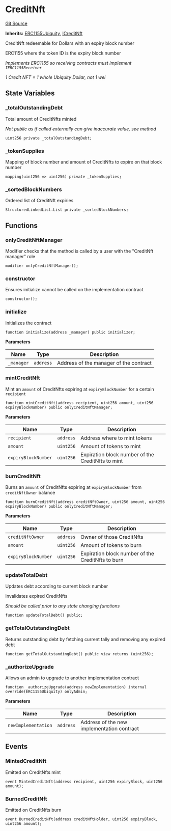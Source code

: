 # CreditNft
[Git Source](https://github.com/ubiquity/ubiquity-dollar/blob/386de2abb8d1171ab47c0b149dede7c48631259f/src/dollar/core/CreditNft.sol)

**Inherits:**
[ERC1155Ubiquity](/src/dollar/core/ERC1155Ubiquity.sol/abstract.ERC1155Ubiquity.md), [ICreditNft](/src/dollar/interfaces/ICreditNft.sol/interface.ICreditNft.md)

CreditNft redeemable for Dollars with an expiry block number

ERC1155 where the token ID is the expiry block number

*Implements ERC1155 so receiving contracts must implement `IERC1155Receiver`*

*1 Credit NFT = 1 whole Ubiquity Dollar, not 1 wei*


## State Variables
### _totalOutstandingDebt
Total amount of CreditNfts minted

*Not public as if called externally can give inaccurate value, see method*


```solidity
uint256 private _totalOutstandingDebt;
```


### _tokenSupplies
Mapping of block number and amount of CreditNfts to expire on that block number


```solidity
mapping(uint256 => uint256) private _tokenSupplies;
```


### _sortedBlockNumbers
Ordered list of CreditNft expiries


```solidity
StructuredLinkedList.List private _sortedBlockNumbers;
```


## Functions
### onlyCreditNftManager

Modifier checks that the method is called by a user with the "CreditNft manager" role


```solidity
modifier onlyCreditNftManager();
```

### constructor

Ensures initialize cannot be called on the implementation contract


```solidity
constructor();
```

### initialize

Initializes the contract


```solidity
function initialize(address _manager) public initializer;
```
**Parameters**

|Name|Type|Description|
|----|----|-----------|
|`_manager`|`address`|Address of the manager of the contract|


### mintCreditNft

Mint an `amount` of CreditNfts expiring at `expiryBlockNumber` for a certain `recipient`


```solidity
function mintCreditNft(address recipient, uint256 amount, uint256 expiryBlockNumber) public onlyCreditNftManager;
```
**Parameters**

|Name|Type|Description|
|----|----|-----------|
|`recipient`|`address`|Address where to mint tokens|
|`amount`|`uint256`|Amount of tokens to mint|
|`expiryBlockNumber`|`uint256`|Expiration block number of the CreditNfts to mint|


### burnCreditNft

Burns an `amount` of CreditNfts expiring at `expiryBlockNumber` from `creditNftOwner` balance


```solidity
function burnCreditNft(address creditNftOwner, uint256 amount, uint256 expiryBlockNumber) public onlyCreditNftManager;
```
**Parameters**

|Name|Type|Description|
|----|----|-----------|
|`creditNftOwner`|`address`|Owner of those CreditNfts|
|`amount`|`uint256`|Amount of tokens to burn|
|`expiryBlockNumber`|`uint256`|Expiration block number of the CreditNfts to burn|


### updateTotalDebt

Updates debt according to current block number

Invalidates expired CreditNfts

*Should be called prior to any state changing functions*


```solidity
function updateTotalDebt() public;
```

### getTotalOutstandingDebt

Returns outstanding debt by fetching current tally and removing any expired debt


```solidity
function getTotalOutstandingDebt() public view returns (uint256);
```

### _authorizeUpgrade

Allows an admin to upgrade to another implementation contract


```solidity
function _authorizeUpgrade(address newImplementation) internal override(ERC1155Ubiquity) onlyAdmin;
```
**Parameters**

|Name|Type|Description|
|----|----|-----------|
|`newImplementation`|`address`|Address of the new implementation contract|


## Events
### MintedCreditNft
Emitted on CreditNfts mint


```solidity
event MintedCreditNft(address recipient, uint256 expiryBlock, uint256 amount);
```

### BurnedCreditNft
Emitted on CreditNfts burn


```solidity
event BurnedCreditNft(address creditNftHolder, uint256 expiryBlock, uint256 amount);
```

